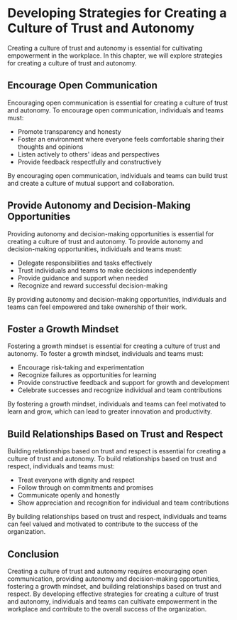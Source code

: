Developing Strategies for Creating a Culture of Trust and Autonomy
=======================================================================================================================

Creating a culture of trust and autonomy is essential for cultivating empowerment in the workplace. In this chapter, we will explore strategies for creating a culture of trust and autonomy.

Encourage Open Communication
----------------------------

Encouraging open communication is essential for creating a culture of trust and autonomy. To encourage open communication, individuals and teams must:

* Promote transparency and honesty
* Foster an environment where everyone feels comfortable sharing their thoughts and opinions
* Listen actively to others' ideas and perspectives
* Provide feedback respectfully and constructively

By encouraging open communication, individuals and teams can build trust and create a culture of mutual support and collaboration.

Provide Autonomy and Decision-Making Opportunities
--------------------------------------------------

Providing autonomy and decision-making opportunities is essential for creating a culture of trust and autonomy. To provide autonomy and decision-making opportunities, individuals and teams must:

* Delegate responsibilities and tasks effectively
* Trust individuals and teams to make decisions independently
* Provide guidance and support when needed
* Recognize and reward successful decision-making

By providing autonomy and decision-making opportunities, individuals and teams can feel empowered and take ownership of their work.

Foster a Growth Mindset
-----------------------

Fostering a growth mindset is essential for creating a culture of trust and autonomy. To foster a growth mindset, individuals and teams must:

* Encourage risk-taking and experimentation
* Recognize failures as opportunities for learning
* Provide constructive feedback and support for growth and development
* Celebrate successes and recognize individual and team contributions

By fostering a growth mindset, individuals and teams can feel motivated to learn and grow, which can lead to greater innovation and productivity.

Build Relationships Based on Trust and Respect
----------------------------------------------

Building relationships based on trust and respect is essential for creating a culture of trust and autonomy. To build relationships based on trust and respect, individuals and teams must:

* Treat everyone with dignity and respect
* Follow through on commitments and promises
* Communicate openly and honestly
* Show appreciation and recognition for individual and team contributions

By building relationships based on trust and respect, individuals and teams can feel valued and motivated to contribute to the success of the organization.

Conclusion
----------

Creating a culture of trust and autonomy requires encouraging open communication, providing autonomy and decision-making opportunities, fostering a growth mindset, and building relationships based on trust and respect. By developing effective strategies for creating a culture of trust and autonomy, individuals and teams can cultivate empowerment in the workplace and contribute to the overall success of the organization.

